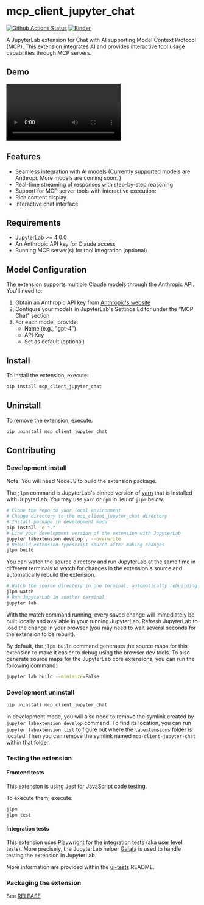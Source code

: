 # mcp_client_jupyter_chat

[![Github Actions Status](https://github.com/ihrpr/mcp-client-jupyter-chat/workflows/Build/badge.svg)](https://github.com/ihrpr/mcp-client-jupyter-chat/actions/workflows/build.yml)
[![Binder](https://mybinder.org/badge_logo.svg)](https://mybinder.org/v2/gh/ihrpr/mcp-client-jupyter-chat/main?urlpath=lab)

A JupyterLab extension for Chat with AI supporting Model Context Protocol (MCP). This extension integrates AI and provides interactive tool usage capabilities through MCP servers.

## Demo

![demo](./demo_mcp_jupyter.mp4)

## Features

- Seamless integration with AI models (Currently supported models are Anthropi. More models are coming soon.
  )
- Real-time streaming of responses with step-by-step reasoning
- Support for MCP server tools with interactive execution:
- Rich content display
- Interactive chat interface

## Requirements

- JupyterLab >= 4.0.0
- An Anthropic API key for Claude access
- Running MCP server(s) for tool integration (optional)

## Model Configuration

The extension supports multiple Claude models through the Anthropic API. You'll need to:

1. Obtain an Anthropic API key from [Anthropic's website](https://www.anthropic.com)
2. Configure your models in JupyterLab's Settings Editor under the "MCP Chat" section
3. For each model, provide:
   - Name (e.g., "gpt-4")
   - API Key
   - Set as default (optional)

## Install

To install the extension, execute:

```bash
pip install mcp_client_jupyter_chat
```

## Uninstall

To remove the extension, execute:

```bash
pip uninstall mcp_client_jupyter_chat
```

## Contributing

### Development install

Note: You will need NodeJS to build the extension package.

The `jlpm` command is JupyterLab's pinned version of
[yarn](https://yarnpkg.com/) that is installed with JupyterLab. You may use
`yarn` or `npm` in lieu of `jlpm` below.

```bash
# Clone the repo to your local environment
# Change directory to the mcp_client_jupyter_chat directory
# Install package in development mode
pip install -e "."
# Link your development version of the extension with JupyterLab
jupyter labextension develop . --overwrite
# Rebuild extension Typescript source after making changes
jlpm build
```

You can watch the source directory and run JupyterLab at the same time in different terminals to watch for changes in the extension's source and automatically rebuild the extension.

```bash
# Watch the source directory in one terminal, automatically rebuilding when needed
jlpm watch
# Run JupyterLab in another terminal
jupyter lab
```

With the watch command running, every saved change will immediately be built locally and available in your running JupyterLab. Refresh JupyterLab to load the change in your browser (you may need to wait several seconds for the extension to be rebuilt).

By default, the `jlpm build` command generates the source maps for this extension to make it easier to debug using the browser dev tools. To also generate source maps for the JupyterLab core extensions, you can run the following command:

```bash
jupyter lab build --minimize=False
```

### Development uninstall

```bash
pip uninstall mcp_client_jupyter_chat
```

In development mode, you will also need to remove the symlink created by `jupyter labextension develop`
command. To find its location, you can run `jupyter labextension list` to figure out where the `labextensions`
folder is located. Then you can remove the symlink named `mcp-client-jupyter-chat` within that folder.

### Testing the extension

#### Frontend tests

This extension is using [Jest](https://jestjs.io/) for JavaScript code testing.

To execute them, execute:

```sh
jlpm
jlpm test
```

#### Integration tests

This extension uses [Playwright](https://playwright.dev/docs/intro) for the integration tests (aka user level tests).
More precisely, the JupyterLab helper [Galata](https://github.com/jupyterlab/jupyterlab/tree/master/galata) is used to handle testing the extension in JupyterLab.

More information are provided within the [ui-tests](./ui-tests/README.md) README.

### Packaging the extension

See [RELEASE](RELEASE.md)
